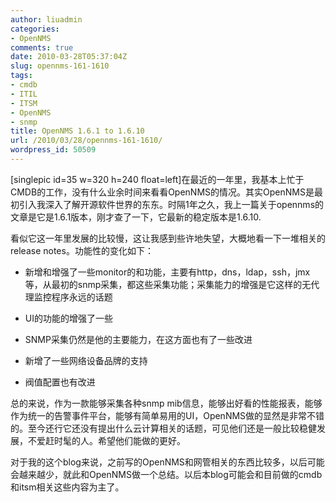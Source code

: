 ```yaml
---
author: liuadmin
categories:
- OpenNMS
comments: true
date: 2010-03-28T05:37:04Z
slug: opennms-161-1610
tags:
- cmdb
- ITIL
- ITSM
- OpenNMS
- snmp
title: OpenNMS 1.6.1 to 1.6.10
url: /2010/03/28/opennms-161-1610/
wordpress_id: 50509
---
```


[singlepic id=35 w=320 h=240 float=left]在最近的一年里，我基本上忙于CMDB的工作，没有什么业余时间来看看OpenNMS的情况。其实OpenNMS是最初引入我深入了解开源软件世界的东东。时隔1年之久，我上一篇关于opennms的文章是它是1.6.1版本，刚才查了一下，它最新的稳定版本是1.6.10.

看似它这一年里发展的比较慢，这让我感到些许地失望，大概地看一下一堆相关的release notes。功能性的变化如下：



	
  * 新增和增强了一些monitor的和功能，主要有http，dns，ldap，ssh，jmx等，从最初的snmp采集，都这些采集功能；采集能力的增强是它这样的无代理监控程序永远的话题

	
  * UI的功能的增强了一些

	
  * SNMP采集仍然是他的主要能力，在这方面也有了一些改进

	
  * 新增了一些网络设备品牌的支持

	
  * 阀值配置也有改进


总的来说，作为一款能够采集各种snmp mib信息，能够出好看的性能报表，能够作为统一的告警事件平台，能够有简单易用的UI，OpenNMS做的显然是非常不错的。至今还行它还没有提出什么云计算相关的话题，可见他们还是一般比较稳健发展，不爱赶时髦的人。希望他们能做的更好。

对于我的这个blog来说，之前写的OpenNMS和网管相关的东西比较多，以后可能会越来越少，就此和OpenNMS做一个总结。以后本blog可能会和目前做的cmdb和itsm相关这些内容为主了。
